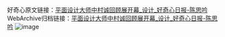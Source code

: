 好奇心原文链接：[平面设计大师中村诚回顾展开幕_设计_好奇心日报-陈思吟](https://www.qdaily.com/articles/1114.html)
WebArchive归档链接：[平面设计大师中村诚回顾展开幕_设计_好奇心日报-陈思吟](http://web.archive.org/web/20170623054808/http://www.qdaily.com/articles/1114.html)
![image](http://ww3.sinaimg.cn/large/007d5XDply1g3v4a4tqd1j30u02wob29)